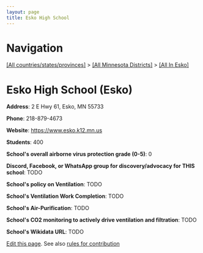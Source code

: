 ```yaml
---
layout: page
title: Esko High School
---
```

# Navigation

[[All countries/states/provinces]](../../..) > [[All Minnesota Districts]](../..) > [[All In Esko]](..)

# Esko High School (Esko)

**Address**: 2 E Hwy 61, Esko, MN 55733

**Phone**: 218-879-4673

**Website**: <https://www.esko.k12.mn.us>

**Students**: 400

**School's overall airborne virus protection grade (0-5)**: 0

**Discord, Facebook, or WhatsApp group for discovery/advocacy for THIS school**: TODO

**School's policy on Ventilation**: TODO

**School's Ventilation Work Completion**: TODO

**School's Air-Purification**: TODO

**School's CO2 monitoring to actively drive ventilation and filtration**: TODO

**School's Wikidata URL**: TODO


[Edit this page](https://github.com/ventilate-schools/MN/edit/main/./Esko/Esko_High_School.md). See also [rules for contribution](../../../contribution-rules/)